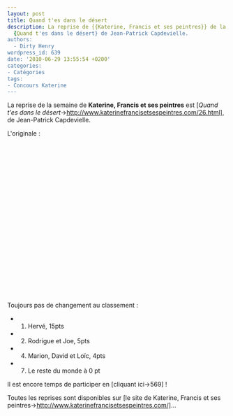 ```yaml
---
layout: post
title: Quand t'es dans le désert
description: La reprise de {{Katerine, Francis et ses peintres}} de la semaine est
  {Quand t'es dans le désert} de Jean-Patrick Capdevielle.
authors:
  - Dirty Henry
wordpress_id: 639
date: '2010-06-29 13:55:54 +0200'
categories:
- Catégories
tags:
- Concours Katerine
---
```

La reprise de la semaine de __Katerine, Francis et ses peintres__ est [*Quand t'es dans le désert*->http://www.katerinefrancisetsespeintres.com/26.html], de Jean-Patrick Capdevielle.

L'originale :

<object width="480" height="348"><param name="movie" value="http://www.dailymotion.com/swf/video/x32pfd"></param><param name="allowFullScreen" value="true"></param><param name="allowScriptAccess" value="always"></param><embed type="application/x-shockwave-flash" src="http://www.dailymotion.com/swf/video/x32pfd" width="480" height="348" allowfullscreen="true" allowscriptaccess="always"></embed></object>

Toujours pas de changement au classement :
- 1. Hervé, 15pts
- 2. Rodrigue et Joe, 5pts
- 4. Marion, David et Loïc, 4pts
- 7. Le reste du monde à 0 pt

Il est encore temps de participer en [cliquant ici->569] !

Toutes les reprises sont disponibles sur [le site de Katerine, Francis et ses peintres->http://www.katerinefrancisetsespeintres.com/]...
